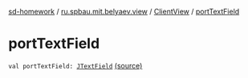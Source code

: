 [sd-homework](../../index.md) / [ru.spbau.mit.belyaev.view](../index.md) / [ClientView](index.md) / [portTextField](.)

# portTextField

`val portTextField: `[`JTextField`](http://docs.oracle.com/javase/6/docs/api/javax/swing/JTextField.html) [(source)](https://github.com/StasBel/sd-homework/blob/InstantMessenger/src/main/kotlin/ru/spbau/mit/belyaev/view/ClientView.kt#L10)